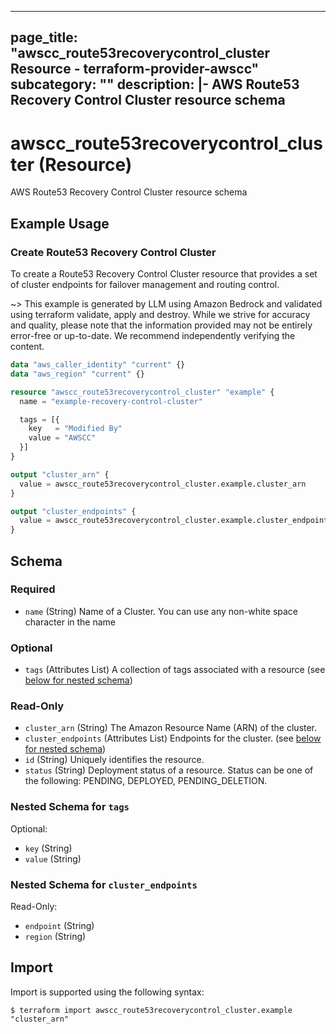 
---
page_title: "awscc_route53recoverycontrol_cluster Resource - terraform-provider-awscc"
subcategory: ""
description: |-
  AWS Route53 Recovery Control Cluster resource schema
---

# awscc_route53recoverycontrol_cluster (Resource)

AWS Route53 Recovery Control Cluster resource schema

## Example Usage

### Create Route53 Recovery Control Cluster

To create a Route53 Recovery Control Cluster resource that provides a set of cluster endpoints for failover management and routing control.

~> This example is generated by LLM using Amazon Bedrock and validated using terraform validate, apply and destroy. While we strive for accuracy and quality, please note that the information provided may not be entirely error-free or up-to-date. We recommend independently verifying the content.

```terraform
data "aws_caller_identity" "current" {}
data "aws_region" "current" {}

resource "awscc_route53recoverycontrol_cluster" "example" {
  name = "example-recovery-control-cluster"

  tags = [{
    key   = "Modified By"
    value = "AWSCC"
  }]
}

output "cluster_arn" {
  value = awscc_route53recoverycontrol_cluster.example.cluster_arn
}

output "cluster_endpoints" {
  value = awscc_route53recoverycontrol_cluster.example.cluster_endpoints
}
```

<!-- schema generated by tfplugindocs -->
## Schema

### Required

- `name` (String) Name of a Cluster. You can use any non-white space character in the name

### Optional

- `tags` (Attributes List) A collection of tags associated with a resource (see [below for nested schema](#nestedatt--tags))

### Read-Only

- `cluster_arn` (String) The Amazon Resource Name (ARN) of the cluster.
- `cluster_endpoints` (Attributes List) Endpoints for the cluster. (see [below for nested schema](#nestedatt--cluster_endpoints))
- `id` (String) Uniquely identifies the resource.
- `status` (String) Deployment status of a resource. Status can be one of the following: PENDING, DEPLOYED, PENDING_DELETION.

<a id="nestedatt--tags"></a>
### Nested Schema for `tags`

Optional:

- `key` (String)
- `value` (String)


<a id="nestedatt--cluster_endpoints"></a>
### Nested Schema for `cluster_endpoints`

Read-Only:

- `endpoint` (String)
- `region` (String)

## Import

Import is supported using the following syntax:

```shell
$ terraform import awscc_route53recoverycontrol_cluster.example "cluster_arn"
```
